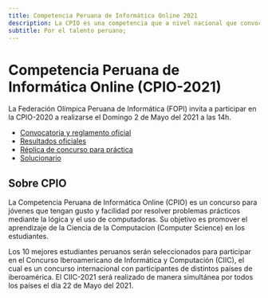 ```yaml
---
title: Competencia Peruana de Informática Online 2021
description: La CPIO es una competencia que a nivel nacional que convoca a estudiantes pre-universitarios con habilidades de solución de problemas. Los estudiantes hacen uso de la lógica, su ingenio y habilidades de programación para resolver los desafíos presentados.
subtitle: Por el talento peruano;
---
```


# Competencia Peruana de Informática Online (CPIO-2021)

La Federación Olímpica Peruana de Informática (FOPI) invita a participar en la CPIO-2020 a realizarse el
<span class="em">Domingo 2 de Mayo del 2021 a las 14h.</span>

- [Convocatoria y reglamento oficial](archivos/convocatoria-2021/cpio-2021.pdf)
- [Resultados oficiales](https://www.facebook.com/InformaticaPe/posts/1374727299549885)
- [Réplica de concurso para práctica](https://omegaup.com/arena/CPIO-replica/)
- [Solucionario](https://github.com/FOPInformatica/soluciones/tree/master/CPIO/2021)

## Sobre CPIO

La Competencia Peruana de Informática Online (CPIO)
es un concurso para jóvenes que tengan gusto y facilidad por resolver problemas prácticos mediante la lógica y el uso de computadoras.
Su objetivo es promover el aprendizaje de la Ciencia de la
Computacion (Computer Science) en los estudiantes.

Los 10 mejores estudiantes peruanos serán seleccionados
para participar en el Concurso Iberoamericano de Informática y Computación (CIIC), el cual es un concurso internacional con participantes
de distintos países de iberoamérica.
El CIIC-2021 será realizado de manera simultánea por todos los países
el día <span class="em">22 de Mayo del 2021.</span>

